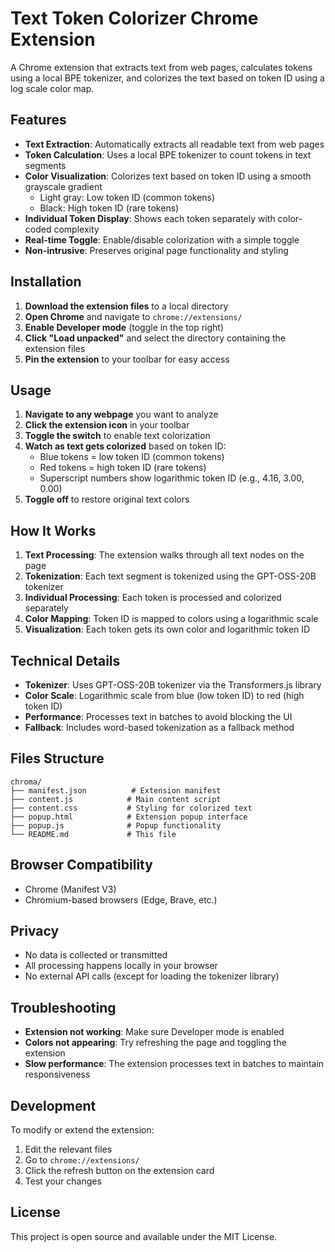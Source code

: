 # Text Token Colorizer Chrome Extension

A Chrome extension that extracts text from web pages, calculates tokens using a local BPE tokenizer, and colorizes the text based on token ID using a log scale color map.

## Features

- **Text Extraction**: Automatically extracts all readable text from web pages
- **Token Calculation**: Uses a local BPE tokenizer to count tokens in text segments
- **Color Visualization**: Colorizes text based on token ID using a smooth grayscale gradient
  - Light gray: Low token ID (common tokens)
  - Black: High token ID (rare tokens)
- **Individual Token Display**: Shows each token separately with color-coded complexity
- **Real-time Toggle**: Enable/disable colorization with a simple toggle
- **Non-intrusive**: Preserves original page functionality and styling

## Installation

1. **Download the extension files** to a local directory
2. **Open Chrome** and navigate to `chrome://extensions/`
3. **Enable Developer mode** (toggle in the top right)
4. **Click "Load unpacked"** and select the directory containing the extension files
5. **Pin the extension** to your toolbar for easy access

## Usage

1. **Navigate to any webpage** you want to analyze
2. **Click the extension icon** in your toolbar
3. **Toggle the switch** to enable text colorization
4. **Watch as text gets colorized** based on token ID:
   - Blue tokens = low token ID (common tokens)
   - Red tokens = high token ID (rare tokens)
   - Superscript numbers show logarithmic token ID (e.g., 4.16, 3.00, 0.00)
5. **Toggle off** to restore original text colors

## How It Works

1. **Text Processing**: The extension walks through all text nodes on the page
2. **Tokenization**: Each text segment is tokenized using the GPT-OSS-20B tokenizer
3. **Individual Processing**: Each token is processed and colorized separately
4. **Color Mapping**: Token ID is mapped to colors using a logarithmic scale
5. **Visualization**: Each token gets its own color and logarithmic token ID

## Technical Details

- **Tokenizer**: Uses GPT-OSS-20B tokenizer via the Transformers.js library
- **Color Scale**: Logarithmic scale from blue (low token ID) to red (high token ID)
- **Performance**: Processes text in batches to avoid blocking the UI
- **Fallback**: Includes word-based tokenization as a fallback method

## Files Structure

```
chroma/
├── manifest.json          # Extension manifest
├── content.js            # Main content script
├── content.css           # Styling for colorized text
├── popup.html            # Extension popup interface
├── popup.js              # Popup functionality
└── README.md             # This file
```

## Browser Compatibility

- Chrome (Manifest V3)
- Chromium-based browsers (Edge, Brave, etc.)

## Privacy

- No data is collected or transmitted
- All processing happens locally in your browser
- No external API calls (except for loading the tokenizer library)

## Troubleshooting

- **Extension not working**: Make sure Developer mode is enabled
- **Colors not appearing**: Try refreshing the page and toggling the extension
- **Slow performance**: The extension processes text in batches to maintain responsiveness

## Development

To modify or extend the extension:

1. Edit the relevant files
2. Go to `chrome://extensions/`
3. Click the refresh button on the extension card
4. Test your changes

## License

This project is open source and available under the MIT License.
